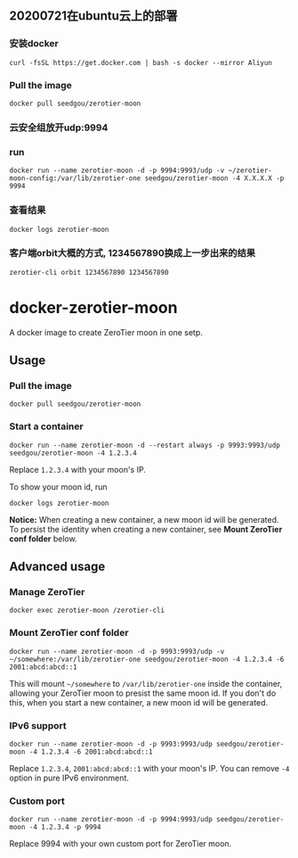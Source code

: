 ## 20200721在ubuntu云上的部署
### 安装docker

```
curl -fsSL https://get.docker.com | bash -s docker --mirror Aliyun
```

### Pull the image

```
docker pull seedgou/zerotier-moon
```

### 云安全组放开udp:9994

### run
```
docker run --name zerotier-moon -d -p 9994:9993/udp -v ~/zerotier-moon-config:/var/lib/zerotier-one seedgou/zerotier-moon -4 X.X.X.X -p 9994
```

### 查看结果
```
docker logs zerotier-moon
```

### 客户端orbit大概的方式, 1234567890换成上一步出来的结果
```
zerotier-cli orbit 1234567890 1234567890
```


# docker-zerotier-moon
A docker image to create ZeroTier moon in one setp.

## Usage

### Pull the image

```
docker pull seedgou/zerotier-moon
```

### Start a container

```
docker run --name zerotier-moon -d --restart always -p 9993:9993/udp seedgou/zerotier-moon -4 1.2.3.4
```
 
Replace `1.2.3.4` with your moon's IP.

To show your moon id, run

```
docker logs zerotier-moon
```

**Notice:**
When creating a new container, a new moon id will be generated. To persist the identity when creating a new container, see **Mount ZeroTier conf folder** below.

## Advanced usage

### Manage ZeroTier

```
docker exec zerotier-moon /zerotier-cli
```

### Mount ZeroTier conf folder

```
docker run --name zerotier-moon -d -p 9993:9993/udp -v ~/somewhere:/var/lib/zerotier-one seedgou/zerotier-moon -4 1.2.3.4 -6 2001:abcd:abcd::1
```

This will mount `~/somewhere` to `/var/lib/zerotier-one` inside the container, allowing your ZeroTier moon to presist the same moon id.  If you don't do this, when you start a new container, a new moon id will be generated.

### IPv6 support

```
docker run --name zerotier-moon -d -p 9993:9993/udp seedgou/zerotier-moon -4 1.2.3.4 -6 2001:abcd:abcd::1
```

Replace `1.2.3.4`, `2001:abcd:abcd::1` with your moon's IP. You can remove `-4` option in pure IPv6 environment.

### Custom port

```
docker run --name zerotier-moon -d -p 9994:9993/udp seedgou/zerotier-moon -4 1.2.3.4 -p 9994
```

Replace 9994 with your own custom port for ZeroTier moon.
